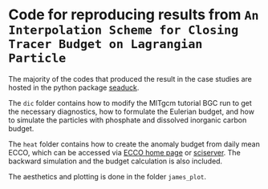 # Code for reproducing results from `An Interpolation Scheme for Closing Tracer Budget on Lagrangian Particle`

The majority of the codes that produced the result in the case studies are hosted in the python package [seaduck](https://github.com/MaceKuailv/seaduck). 

The `dic` folder contains how to modify the MITgcm tutorial BGC run to get the necessary diagnostics, how to formulate the Eulerian budget, and how to simulate the particles with phosphate and dissolved inorganic carbon budget. 

The `heat` folder contains how to create the anomaly budget from daily mean ECCO, which can be accessed via [ECCO home page](https://ecco-group.org/) or [sciserver](https://apps.sciserver.org). The backward simulation and the budget calculation is also included. 

The aesthetics and plotting is done in the folder `james_plot`.